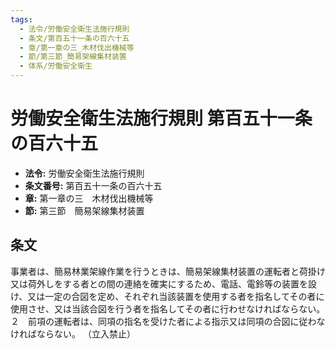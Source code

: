 ```yaml
---
tags:
  - 法令/労働安全衛生法施行規則
  - 条文/第百五十一条の百六十五
  - 章/第一章の三_木材伐出機械等
  - 節/第三節_簡易架線集材装置
  - 体系/労働安全衛生
---
```

# 労働安全衛生法施行規則 第百五十一条の百六十五

- **法令:** 労働安全衛生法施行規則
- **条文番号:** 第百五十一条の百六十五
- **章:** 第一章の三　木材伐出機械等
- **節:** 第三節　簡易架線集材装置

## 条文
事業者は、簡易林業架線作業を行うときは、簡易架線集材装置の運転者と荷掛け又は荷外しをする者との間の連絡を確実にするため、電話、電鈴等の装置を設け、又は一定の合図を定め、それぞれ当該装置を使用する者を指名してその者に使用させ、又は当該合図を行う者を指名してその者に行わせなければならない。
２　前項の運転者は、同項の指名を受けた者による指示又は同項の合図に従わなければならない。
（立入禁止）

